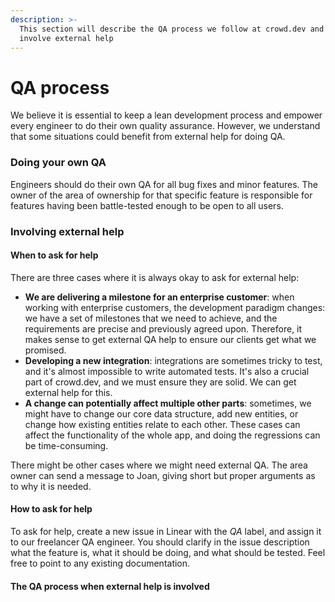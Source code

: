 ```yaml
---
description: >-
  This section will describe the QA process we follow at crowd.dev and when to
  involve external help
---
```


# QA process

We believe it is essential to keep a lean development process and empower every engineer to do their own quality assurance. However, we understand that some situations could benefit from external help for doing QA.&#x20;

### Doing your own QA

Engineers should do their own QA for all bug fixes and minor features. The owner of the area of ownership for that specific feature is responsible for features having been battle-tested enough to be open to all users.

### Involving external help

#### When to ask for help

There are three cases where it is always okay to ask for external help:

* **We are delivering a milestone for an enterprise customer**: when working with enterprise customers, the development paradigm changes: we have a set of milestones that we need to achieve, and the requirements are precise and previously agreed upon. Therefore, it makes sense to get external QA help to ensure our clients get what we promised.
* **Developing a new integration**: integrations are sometimes tricky to test, and it's almost impossible to write automated tests. It's also a crucial part of crowd.dev, and we must ensure they are solid. We can get external help for this.
* **A change can potentially affect multiple other parts**: sometimes, we might have to change our core data structure, add new entities, or change how existing entities relate to each other. These cases can affect the functionality of the whole app, and doing the regressions can be time-consuming.

There might be other cases where we might need external QA. The area owner can send a message to Joan, giving short but proper arguments as to why it is needed.

#### How to ask for help

To ask for help, create a new issue in Linear with the _QA_ label, and assign it to our freelancer QA engineer. You should clarify in the issue description what the feature is, what it should be doing, and what should be tested. Feel free to point to any existing documentation.

#### The QA process when external help is involved
